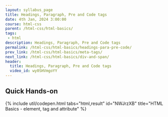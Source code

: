 ```yaml
---
layout: syllabus_page
title: Headings, Paragraph, Pre and Code tags
date: 4th Jan, 2024 3:00:00
course: html-css
parent: /html-css/html-basics/
tags:
 - html
description: Headings, Paragraph, Pre and Code tags
permalink: /html-css/html-basics/headings-para-pre-code/
prev_link: /html-css/html-basics/meta-tags/
next_link: /html-css/html-basics/div-and-span/
header:
  title: Headings, Paragraph, Pre and Code tags
  video_id: wy0SHVmgoYY
---
```


## Quick Hands-on

{% include util/codepen.html tabs="html,result" id="NWJrzXB" title="HTML Basics - element, tag and attribute"  %}
